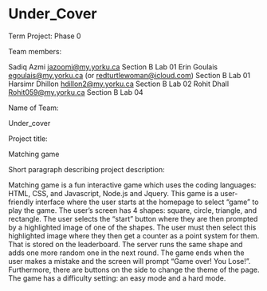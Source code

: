 # Under_Cover
Term Project: Phase 0



Team members:
 
Sadiq Azmi
  jazoomi@my.yorku.ca
  Section B
  Lab 01
Erin Goulais
egoulais@my.yorku.ca (or redturtlewoman@icloud.com)
Section B
Lab 01 
Harsimr Dhillon 
hdillon2@my.yorku.ca
Section B
Lab 02
Rohit Dhall
Rohit059@my.yorku.ca
Section B
Lab 04
 

Name of Team:

Under_cover 

Project title:


Matching game 





Short paragraph describing project description:


Matching game is a fun interactive game which uses the coding languages: HTML, CSS, and Javascript, Node.js and Jquery. This game is a user-friendly interface where the user starts at the homepage to select “game” to play the game. The user’s screen has 4 shapes: square, circle, triangle, and rectangle. The user selects the “start” button where they are then prompted by a highlighted image of one of the shapes. The user must then select this highlighted image where they then get a counter as a point system for them. That is stored on the leaderboard.  The server runs the same shape and adds one more random one in the next round. The game ends when the user makes a mistake and the screen will prompt “Game over! You Lose!”. Furthermore, there are buttons on the side to change the theme of the page. The game has a difficulty setting: an easy mode and a hard mode. 
 
